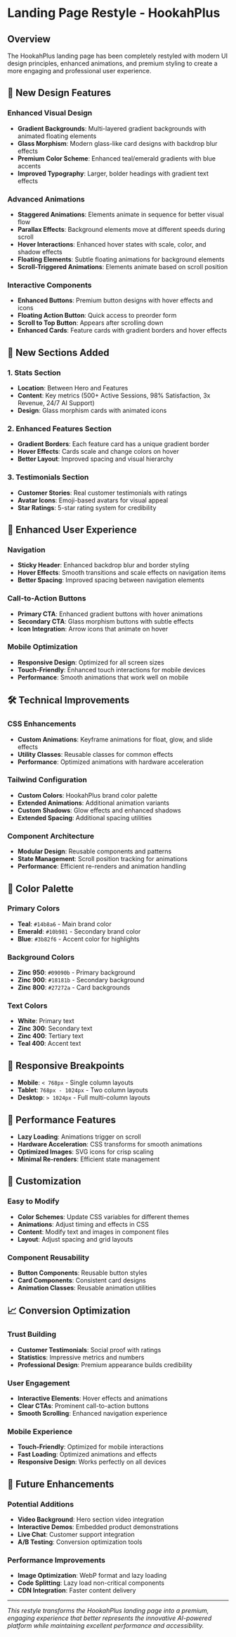 # Landing Page Restyle - HookahPlus

## Overview
The HookahPlus landing page has been completely restyled with modern UI design principles, enhanced animations, and premium styling to create a more engaging and professional user experience.

## 🎨 New Design Features

### Enhanced Visual Design
- **Gradient Backgrounds**: Multi-layered gradient backgrounds with animated floating elements
- **Glass Morphism**: Modern glass-like card designs with backdrop blur effects
- **Premium Color Scheme**: Enhanced teal/emerald gradients with blue accents
- **Improved Typography**: Larger, bolder headings with gradient text effects

### Advanced Animations
- **Staggered Animations**: Elements animate in sequence for better visual flow
- **Parallax Effects**: Background elements move at different speeds during scroll
- **Hover Interactions**: Enhanced hover states with scale, color, and shadow effects
- **Floating Elements**: Subtle floating animations for background elements
- **Scroll-Triggered Animations**: Elements animate based on scroll position

### Interactive Components
- **Enhanced Buttons**: Premium button designs with hover effects and icons
- **Floating Action Button**: Quick access to preorder form
- **Scroll to Top Button**: Appears after scrolling down
- **Enhanced Cards**: Feature cards with gradient borders and hover effects

## 🚀 New Sections Added

### 1. Stats Section
- **Location**: Between Hero and Features
- **Content**: Key metrics (500+ Active Sessions, 98% Satisfaction, 3x Revenue, 24/7 AI Support)
- **Design**: Glass morphism cards with animated icons

### 2. Enhanced Features Section
- **Gradient Borders**: Each feature card has a unique gradient border
- **Hover Effects**: Cards scale and change colors on hover
- **Better Layout**: Improved spacing and visual hierarchy

### 3. Testimonials Section
- **Customer Stories**: Real customer testimonials with ratings
- **Avatar Icons**: Emoji-based avatars for visual appeal
- **Star Ratings**: 5-star rating system for credibility

## 🎯 Enhanced User Experience

### Navigation
- **Sticky Header**: Enhanced backdrop blur and border styling
- **Hover Effects**: Smooth transitions and scale effects on navigation items
- **Better Spacing**: Improved spacing between navigation elements

### Call-to-Action Buttons
- **Primary CTA**: Enhanced gradient buttons with hover animations
- **Secondary CTA**: Glass morphism buttons with subtle effects
- **Icon Integration**: Arrow icons that animate on hover

### Mobile Optimization
- **Responsive Design**: Optimized for all screen sizes
- **Touch-Friendly**: Enhanced touch interactions for mobile devices
- **Performance**: Smooth animations that work well on mobile

## 🛠️ Technical Improvements

### CSS Enhancements
- **Custom Animations**: Keyframe animations for float, glow, and slide effects
- **Utility Classes**: Reusable classes for common effects
- **Performance**: Optimized animations with hardware acceleration

### Tailwind Configuration
- **Custom Colors**: HookahPlus brand color palette
- **Extended Animations**: Additional animation variants
- **Custom Shadows**: Glow effects and enhanced shadows
- **Extended Spacing**: Additional spacing utilities

### Component Architecture
- **Modular Design**: Reusable components and patterns
- **State Management**: Scroll position tracking for animations
- **Performance**: Efficient re-renders and animation handling

## 🎨 Color Palette

### Primary Colors
- **Teal**: `#14b8a6` - Main brand color
- **Emerald**: `#10b981` - Secondary brand color
- **Blue**: `#3b82f6` - Accent color for highlights

### Background Colors
- **Zinc 950**: `#09090b` - Primary background
- **Zinc 900**: `#18181b` - Secondary background
- **Zinc 800**: `#27272a` - Card backgrounds

### Text Colors
- **White**: Primary text
- **Zinc 300**: Secondary text
- **Zinc 400**: Tertiary text
- **Teal 400**: Accent text

## 📱 Responsive Breakpoints

- **Mobile**: `< 768px` - Single column layouts
- **Tablet**: `768px - 1024px` - Two column layouts
- **Desktop**: `> 1024px` - Full multi-column layouts

## 🚀 Performance Features

- **Lazy Loading**: Animations trigger on scroll
- **Hardware Acceleration**: CSS transforms for smooth animations
- **Optimized Images**: SVG icons for crisp scaling
- **Minimal Re-renders**: Efficient state management

## 🔧 Customization

### Easy to Modify
- **Color Schemes**: Update CSS variables for different themes
- **Animations**: Adjust timing and effects in CSS
- **Content**: Modify text and images in component files
- **Layout**: Adjust spacing and grid layouts

### Component Reusability
- **Button Components**: Reusable button styles
- **Card Components**: Consistent card designs
- **Animation Classes**: Reusable animation utilities

## 📈 Conversion Optimization

### Trust Building
- **Customer Testimonials**: Social proof with ratings
- **Statistics**: Impressive metrics and numbers
- **Professional Design**: Premium appearance builds credibility

### User Engagement
- **Interactive Elements**: Hover effects and animations
- **Clear CTAs**: Prominent call-to-action buttons
- **Smooth Scrolling**: Enhanced navigation experience

### Mobile Experience
- **Touch-Friendly**: Optimized for mobile interactions
- **Fast Loading**: Optimized animations and effects
- **Responsive Design**: Works perfectly on all devices

## 🎯 Future Enhancements

### Potential Additions
- **Video Background**: Hero section video integration
- **Interactive Demos**: Embedded product demonstrations
- **Live Chat**: Customer support integration
- **A/B Testing**: Conversion optimization tools

### Performance Improvements
- **Image Optimization**: WebP format and lazy loading
- **Code Splitting**: Lazy load non-critical components
- **CDN Integration**: Faster content delivery

---

*This restyle transforms the HookahPlus landing page into a premium, engaging experience that better represents the innovative AI-powered platform while maintaining excellent performance and accessibility.*
